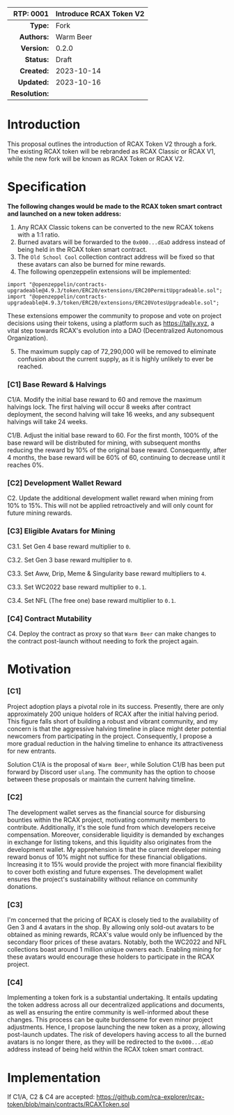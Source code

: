 |RTP: 0001|Introduce RCAX Token V2|
|-:|:---|
|__Type:__|Fork|
|__Authors:__|Warm Beer|
|__Version:__|0.2.0|
|__Status:__|Draft|
|__Created:__|2023-10-14|
|__Updated:__|2023-10-16|
|__Resolution:__||

# Introduction
This proposal outlines the introduction of RCAX Token V2 through a fork. The existing RCAX token will be rebranded as RCAX Classic or RCAX V1, while the new fork will be known as RCAX Token or RCAX V2.

# Specification
__The following changes would be made to the RCAX token smart contract and launched on a new token address:__

1. Any RCAX Classic tokens can be converted to the new RCAX tokens with a 1:1 ratio.
2. Burned avatars will be forwarded to the `0x000...dEaD` address instead of being held in the RCAX token smart contract.
3. The `Old School Cool` collection contract address will be fixed so that these avatars can also be burned for mine rewards.
4. The following openzeppelin extensions will be implemented:
```
import "@openzeppelin/contracts-upgradeable@4.9.3/token/ERC20/extensions/ERC20PermitUpgradeable.sol";
import "@openzeppelin/contracts-upgradeable@4.9.3/token/ERC20/extensions/ERC20VotesUpgradeable.sol";
```
These extensions empower the community to propose and vote on project decisions using their tokens, using a platform such as https://tally.xyz, a vital step towards RCAX's evolution into a DAO (Decentralized Autonomous Organization).

5. The maximum supply cap of 72,290,000 will be removed to eliminate confusion about the current supply, as it is highly unlikely to ever be reached.

### [C1] Base Reward & Halvings

C1/A. Modify the initial base reward to 60 and remove the maximum halvings lock. The first halving will occur 8 weeks after contract deployment, the second halving will take 16 weeks, and any subsequent halvings will take 24 weeks.

C1/B. Adjust the initial base reward to 60. For the first month, 100% of the base reward will be distributed for mining, with subsequent months reducing the reward by 10% of the original base reward. Consequently, after 4 months, the base reward will be 60% of 60, continuing to decrease until it reaches 0%.

### [C2] Development Wallet Reward

C2. Update the additional development wallet reward when mining from 10% to 15%. This will not be applied retroactively and will only count for future mining rewards.

### [C3] Eligible Avatars for Mining

C3.1. Set Gen 4 base reward multiplier to `0`.

C3.2. Set Gen 3 base reward multiplier to `0`.

C3.3. Set Aww, Drip, Meme & Singularity base reward multipliers to `4`.

C3.3. Set WC2022 base reward multiplier to `0.1`.

C3.4. Set NFL (The free one) base reward multiplier to `0.1`.

### [C4] Contract Mutability

C4. Deploy the contract as proxy so that `Warm Beer` can make changes to the contract post-launch without needing to fork the project again.

# Motivation

### [C1]

Project adoption plays a pivotal role in its success. Presently, there are only approximately 200 unique holders of RCAX after the initial halving period. This figure falls short of building a robust and vibrant community, and my concern is that the aggressive halving timeline in place might deter potential newcomers from participating in the project. Consequently, I propose a more gradual reduction in the halving timeline to enhance its attractiveness for new entrants.

Solution C1/A is the proposal of `Warm Beer`, while Solution C1/B has been put forward by Discord user `ulang`. The community has the option to choose between these proposals or maintain the current halving timeline.

### [C2]

The development wallet serves as the financial source for disbursing bounties within the RCAX project, motivating community members to contribute. Additionally, it's the sole fund from which developers receive compensation. Moreover, considerable liquidity is demanded by exchanges in exchange for listing tokens, and this liquidity also originates from the development wallet. My apprehension is that the current developer mining reward bonus of 10% might not suffice for these financial obligations. Increasing it to 15% would provide the project with more financial flexibility to cover both existing and future expenses. The development wallet ensures the project's sustainability without reliance on community donations.

### [C3]

I'm concerned that the pricing of RCAX is closely tied to the availability of Gen 3 and 4 avatars in the shop. By allowing only sold-out avatars to be obtained as mining rewards, RCAX's value would only be influenced by the secondary floor prices of these avatars. Notably, both the WC2022 and NFL collections boast around 1 million unique owners each. Enabling mining for these avatars would encourage these holders to participate in the RCAX project.

### [C4]

Implementing a token fork is a substantial undertaking. It entails updating the token address across all our decentralized applications and documents, as well as ensuring the entire community is well-informed about these changes. This process can be quite burdensome for even minor project adjustments. Hence, I propose launching the new token as a proxy, allowing post-launch updates. The risk of developers having access to all the burned avatars is no longer there, as they will be redirected to the `0x000...dEaD` address instead of being held within the RCAX token smart contract.

# Implementation

If C1/A, C2 & C4 are accepted: https://github.com/rca-explorer/rcax-token/blob/main/contracts/RCAXToken.sol






